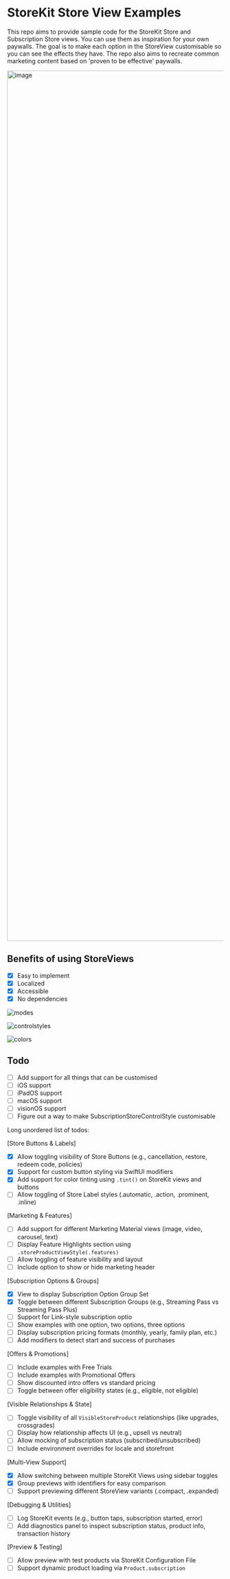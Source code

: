 # StoreKit Store View Examples
This repo aims to provide sample code for the StoreKit Store and Subscription Store views. You can use them as inspiration for your own paywalls. The goal is to make each option in the StoreView customisable so you can see the effects they have. The repo also aims to recreate common marketing content based on 'proven to be effective' paywalls. 

<img width="2025" alt="image" src="https://github.com/user-attachments/assets/f7685e07-12c2-4cd6-ba78-7235967b9e0f" />


## Benefits of using StoreViews
- [x] Easy to implement
- [x] Localized
- [x] Accessible
- [x] No dependencies

![modes](https://github.com/user-attachments/assets/6778c6b7-e801-4428-a6e3-ae0bb84fea93)

![controlstyles](https://github.com/user-attachments/assets/2310632b-cdf1-4fea-a99a-04744a57bd2b)

![colors](https://github.com/user-attachments/assets/0b3d2a8e-fb10-4965-9d36-70d51af7b94d)

## Todo
- [ ] Add support for all things that can be customised
- [ ] iOS support
- [ ] iPadOS support
- [ ] macOS support
- [ ] visionOS support
- [ ] Figure out a way to make SubscriptionStoreControlStyle customisable

Long unordered list of todos:

[Store Buttons & Labels]

- [x] Allow toggling visibility of Store Buttons (e.g., cancellation, restore, redeem code, policies)
- [x] Support for custom button styling via SwiftUI modifiers
- [x] Add support for color tinting using `.tint()` on StoreKit views and buttons
- [ ] Allow toggling of Store Label styles (.automatic, .action, .prominent, .inline)

[Marketing & Features]
- [ ] Add support for different Marketing Material views (image, video, carousel, text)
- [ ] Display Feature Highlights section using `.storeProductViewStyle(.features)`
- [ ] Allow toggling of feature visibility and layout
- [ ] Include option to show or hide marketing header

[Subscription Options & Groups]
- [x] View to display Subscription Option Group Set
- [x] Toggle between different Subscription Groups (e.g., Streaming Pass vs Streaming Pass Plus)
- [ ] Support for Link-style subscription optio
- [ ] Show examples with one option, two options, three options
- [ ] Display subscription pricing formats (monthly, yearly, family plan, etc.)
- [ ] Add modifiers to detect start and success of purchases

[Offers & Promotions]
- [ ] Include examples with Free Trials
- [ ] Include examples with Promotional Offers
- [ ] Show discounted intro offers vs standard pricing
- [ ] Toggle between offer eligibility states (e.g., eligible, not eligible)

[Visible Relationships & State]
- [ ] Toggle visibility of all `VisibleStoreProduct` relationships (like upgrades, crossgrades)
- [ ] Display how relationship affects UI (e.g., upsell vs neutral)
- [ ] Allow mocking of subscription status (subscribed/unsubscribed)
- [ ] Include environment overrides for locale and storefront

[Multi-View Support]
- [x] Allow switching between multiple StoreKit Views using sidebar toggles
- [x] Group previews with identifiers for easy comparison
- [ ] Support previewing different StoreView variants (.compact, .expanded)

[Debugging & Utilities]
- [ ] Log StoreKit events (e.g., button taps, subscription started, error)
- [ ] Add diagnostics panel to inspect subscription status, product info, transaction history

[Preview & Testing]
- [ ] Allow preview with test products via StoreKit Configuration File
- [ ] Support dynamic product loading via `Product.subscription`
